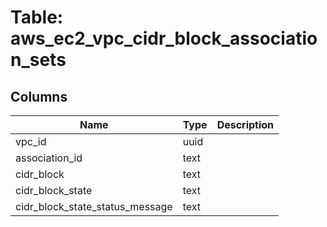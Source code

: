 
# Table: aws_ec2_vpc_cidr_block_association_sets

## Columns
| Name        | Type           | Description  |
| ------------- | ------------- | -----  |
|vpc_id|uuid||
|association_id|text||
|cidr_block|text||
|cidr_block_state|text||
|cidr_block_state_status_message|text||
